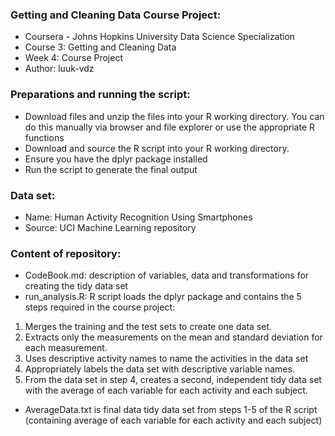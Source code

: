 ### Getting and Cleaning Data Course Project:
* Coursera - Johns Hopkins University Data Science Specialization
* Course 3: Getting and Cleaning Data
* Week 4: Course Project
* Author: luuk-vdz

### Preparations and running the script:
* Download files and unzip the files into your R working directory. You can do this manually via browser and file explorer or use the appropriate R functions 
* Download and source the R script into your R working directory.
* Ensure you have the dplyr package installed
* Run the script to generate the final output

### Data set:
* Name: Human Activity Recognition Using Smartphones
* Source: UCI Machine Learning repository

### Content of repository:
* CodeBook.md: description of variables, data and transformations for creating the tidy data set
* run_analysis.R: R script loads the dplyr package and contains the 5 steps required in the course project:
1. Merges the training and the test sets to create one data set.
2. Extracts only the measurements on the mean and standard deviation for each measurement.
3. Uses descriptive activity names to name the activities in the data set
4. Appropriately labels the data set with descriptive variable names.
5. From the data set in step 4, creates a second, independent tidy data set with the average of each variable for each activity and each subject.
* AverageData.txt is final data tidy data set from steps 1-5 of the R script (containing average of each variable for each activity and each subject)
